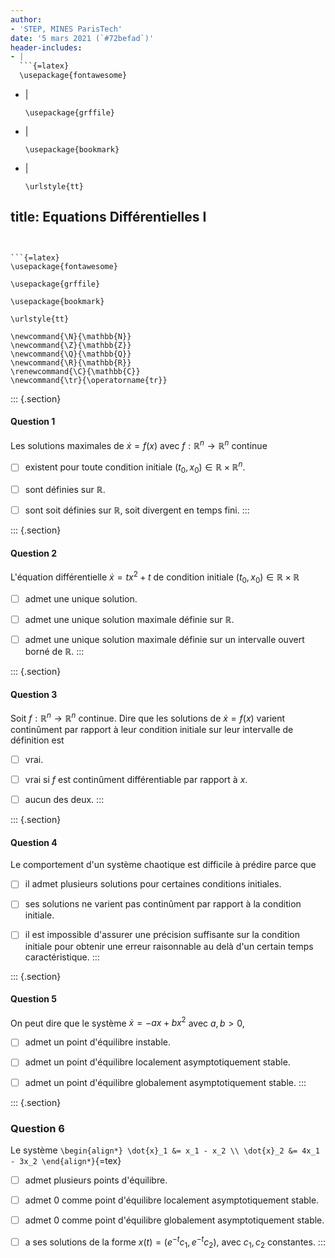 ```yaml
---
author:
- 'STEP, MINES ParisTech'
date: '5 mars 2021 (`#72befad`)'
header-includes:
- |
  ```{=latex}
  \usepackage{fontawesome}
  ```
- |
  ```{=latex}
  \usepackage{grffile}
  ```
- |
  ```{=latex}
  \usepackage{bookmark}
  ```
- |
  ```{=latex}
  \urlstyle{tt}
  ```
title: Equations Différentielles I
---
```


```{=latex}
\usepackage{fontawesome}
```

```{=latex}
\usepackage{grffile}
```

```{=latex}
\usepackage{bookmark}
```

```{=latex}
\urlstyle{tt}
```

```{=tex}
\newcommand{\N}{\mathbb{N}}
\newcommand{\Z}{\mathbb{Z}}
\newcommand{\Q}{\mathbb{Q}}
\newcommand{\R}{\mathbb{R}}
\renewcommand{\C}{\mathbb{C}}
\newcommand{\tr}{\operatorname{tr}}
```
::: {.section}
#### Question 1

Les solutions maximales de $\dot{x} = f(x)$ avec
$f:\mathbb{R}^n\to\mathbb{R}^n$ continue

-   [ ] existent pour toute condition initiale
    $(t_0,x_0)\in\mathbb{R}\times \mathbb{R}^n$.

-   [ ] sont définies sur $\mathbb{R}$.

-   [ ] sont soit définies sur $\mathbb{R}$, soit divergent en temps
    fini.
:::

::: {.section}
#### Question 2

L'équation différentielle $\dot{x} = tx^2 +t$ de condition initiale
$(t_0,x_0)\in\mathbb{R}\times \mathbb{R}$

-   [ ] admet une unique solution.

-   [ ] admet une unique solution maximale définie sur $\mathbb{R}$.

-   [ ] admet une unique solution maximale définie sur un intervalle
    ouvert borné de $\mathbb{R}$.
:::

::: {.section}
#### Question 3

Soit $f: \mathbb{R}^n \to \mathbb{R}^n$ continue. Dire que les solutions
de $\dot{x}=f(x)$ varient continûment par rapport à leur condition
initiale sur leur intervalle de définition est

-   [ ] vrai.

-   [ ] vrai si $f$ est continûment différentiable par rapport à $x$.

-   [ ] aucun des deux.
:::

::: {.section}
#### Question 4

Le comportement d'un système chaotique est difficile à prédire parce que

-   [ ] il admet plusieurs solutions pour certaines conditions
    initiales.

-   [ ] ses solutions ne varient pas continûment par rapport à la
    condition initiale.

-   [ ] il est impossible d'assurer une précision suffisante sur la
    condition initiale pour obtenir une erreur raisonnable au delà d'un
    certain temps caractéristique.
:::

::: {.section}
#### Question 5

On peut dire que le système $\dot{x} = - a x + bx^2$ avec $a,b>0$,

-   [ ] admet un point d'équilibre instable.

-   [ ] admet un point d'équilibre localement asymptotiquement stable.

-   [ ] admet un point d'équilibre globalement asymptotiquement stable.
:::

::: {.section}
### Question 6

Le système `\begin{align*}
\dot{x}_1 &= x_1 - x_2 \\
\dot{x}_2 &= 4x_1 - 3x_2
\end{align*}`{=tex}

-   [ ] admet plusieurs points d'équilibre.

-   [ ] admet 0 comme point d'équilibre localement asymptotiquement
    stable.

-   [ ] admet 0 comme point d'équilibre globalement asymptotiquement
    stable.

-   [ ] a ses solutions de la forme $x(t) = (e^{-t}c_1,e^{-t}c_2)$, avec
    $c_1,c_2$ constantes.
:::
